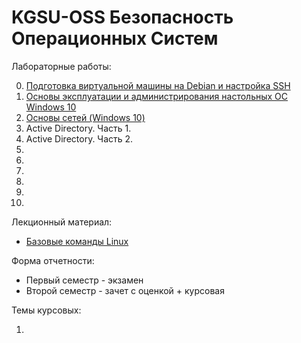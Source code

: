 # KGSU-OSS Безопасность Операционных Систем

Лабораторные работы:

0) [Подготовка виртуальной машины на Debian и настройка SSH](Labs/Lab-0/Lab-0.md)
1) [Основы эксплуатации и администрирования настольных ОС Windows 10](Labs/Lab-1/Lab-1.md)
2) [Основы сетей (Windows 10)](Labs/Lab-2/Lab-2.md)
3) Active Directory. Часть 1.
4) Active Directory. Часть 2.
5) 
6) 
7) 
8) 
9) 
10) 

Лекционный материал:

- [Базовые команды Linux](Lectures/Lec-0/Lec-0.md)

Форма отчетности:
- Первый семестр - экзамен
- Второй семестр - зачет с оценкой + курсовая 

Темы курсовых:

1) 